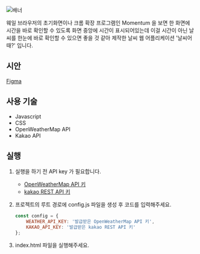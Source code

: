 ![배너](https://user-images.githubusercontent.com/54921653/113668850-d16e1480-96ed-11eb-95a4-e3345349aaa1.jpg)

웨일 브라우저의 초기화면이나 크롬 확장 프로그램인 Momentum 을 보면 한 화면에 시간을 바로 확인할 수 있도록 화면 중앙에 시간이 표시되어있는데 이걸 시간이 아닌 날씨를 한눈에 바로 확인할 수 있으면 좋을 것 같아 제작한 날씨 웹 어플리케이션 '날씨어때?' 입니다.

## 시안

[Figma](https://www.figma.com/file/AM9e3KQWYQwjAaRHlJCLww/%EB%82%A0%EC%94%A8%EC%96%B4%EB%95%8C)

## 사용 기술

- Javascript
- CSS
- OpenWeatherMap API
- Kakao API

## 실행

1. 실행을 하기 전 API key 가 필요합니다.

    - [OpenWeatherMap API 키](https://home.openweathermap.org/api_keys)
    - [kakao REST API 키](https://developers.kakao.com/)
    
2. 프로젝트의 루트 경로에 config.js 파일을 생성 후 코드를 입력해주세요.

    ```javascript
    const config = {
        WEATHER_API_KEY: '발급받은 OpenWeatherMap API 키',
        KAKAO_API_KEY: '발급받은 kakao REST API 키'
    };
    ```

3. index.html 파일을 실행해주세요.